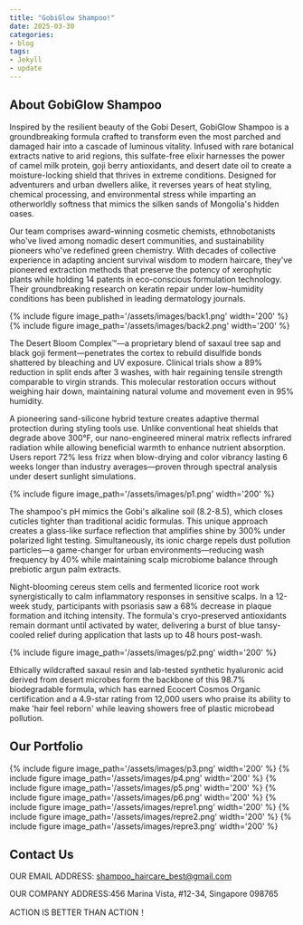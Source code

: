```yaml
---
title: "GobiGlow Shampoo!"
date: 2025-03-30
categories:
- blog
tags:
- Jekyll
- update
---
```


## About GobiGlow Shampoo

Inspired by the resilient beauty of the Gobi Desert, GobiGlow Shampoo is a groundbreaking formula crafted to transform even the most parched and damaged hair into a cascade of luminous vitality. Infused with rare botanical extracts native to arid regions, this sulfate-free elixir harnesses the power of camel milk protein, goji berry antioxidants, and desert date oil to create a moisture-locking shield that thrives in extreme conditions. Designed for adventurers and urban dwellers alike, it reverses years of heat styling, chemical processing, and environmental stress while imparting an otherworldly softness that mimics the silken sands of Mongolia's hidden oases.

Our team comprises award-winning cosmetic chemists, ethnobotanists who've lived among nomadic desert communities, and sustainability pioneers who've redefined green chemistry. With decades of collective experience in adapting ancient survival wisdom to modern haircare, they've pioneered extraction methods that preserve the potency of xerophytic plants while holding 14 patents in eco-conscious formulation technology. Their groundbreaking research on keratin repair under low-humidity conditions has been published in leading dermatology journals.

{% include figure image_path='/assets/images/back1.png' width='200' %}
{% include figure image_path='/assets/images/back2.png' width='200' %}

The Desert Bloom Complex™—a proprietary blend of saxaul tree sap and black goji ferment—penetrates the cortex to rebuild disulfide bonds shattered by bleaching and UV exposure. Clinical trials show a 89% reduction in split ends after 3 washes, with hair regaining tensile strength comparable to virgin strands. This molecular restoration occurs without weighing hair down, maintaining natural volume and movement even in 95% humidity.

A pioneering sand-silicone hybrid texture creates adaptive thermal protection during styling tools use. Unlike conventional heat shields that degrade above 300°F, our nano-engineered mineral matrix reflects infrared radiation while allowing beneficial warmth to enhance nutrient absorption. Users report 72% less frizz when blow-drying and color vibrancy lasting 6 weeks longer than industry averages—proven through spectral analysis under desert sunlight simulations.

{% include figure image_path='/assets/images/p1.png' width='200' %}

The shampoo's pH mimics the Gobi's alkaline soil (8.2-8.5), which closes cuticles tighter than traditional acidic formulas. This unique approach creates a glass-like surface reflection that amplifies shine by 300% under polarized light testing. Simultaneously, its ionic charge repels dust pollution particles—a game-changer for urban environments—reducing wash frequency by 40% while maintaining scalp microbiome balance through prebiotic argun palm extracts.

Night-blooming cereus stem cells and fermented licorice root work synergistically to calm inflammatory responses in sensitive scalps. In a 12-week study, participants with psoriasis saw a 68% decrease in plaque formation and itching intensity. The formula's cryo-preserved antioxidants remain dormant until activated by water, delivering a burst of blue tansy-cooled relief during application that lasts up to 48 hours post-wash.

{% include figure image_path='/assets/images/p2.png' width='200' %}

Ethically wildcrafted saxaul resin and lab-tested synthetic hyaluronic acid derived from desert microbes form the backbone of this 98.7% biodegradable formula, which has earned Ecocert Cosmos Organic certification and a 4.9-star rating from 12,000 users who praise its ability to make 'hair feel reborn' while leaving showers free of plastic microbead pollution.

## Our Portfolio

{% include figure image_path='/assets/images/p3.png' width='200' %}
{% include figure image_path='/assets/images/p4.png' width='200' %}
{% include figure image_path='/assets/images/p5.png' width='200' %}
{% include figure image_path='/assets/images/p6.png' width='200' %}
{% include figure image_path='/assets/images/repre1.png' width='200' %}
{% include figure image_path='/assets/images/repre2.png' width='200' %}
{% include figure image_path='/assets/images/repre3.png' width='200' %}

## Contact Us

OUR EMAIL ADDRESS: shampoo_haircare_best@gmail.com

OUR COMPANY ADDRESS:456 Marina Vista, #12-34, Singapore 098765

ACTION IS BETTER THAN ACTION！
